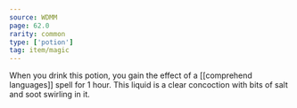 ```yaml
---
source: WDMM
page: 62.0
rarity: common
type: ['potion']
tag: item/magic
---
```


When you drink this potion, you gain the effect of a [[comprehend languages]] spell for 1 hour. This liquid is a clear concoction with bits of salt and soot swirling in it.



